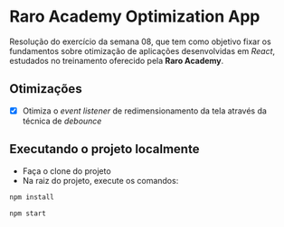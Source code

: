 # Raro Academy Optimization App

Resolução do exercício da semana 08, que tem como objetivo fixar os fundamentos
sobre otimização de aplicações desenvolvidas em _React_, estudados no treinamento
oferecido pela **Raro Academy**.

## Otimizações

- [x] Otimiza o _event listener_ de redimensionamento da tela através da técnica de _debounce_

## Executando o projeto localmente

- Faça o clone do projeto
- Na raiz do projeto, execute os comandos:

```bash
npm install
```

```bash
npm start
```
